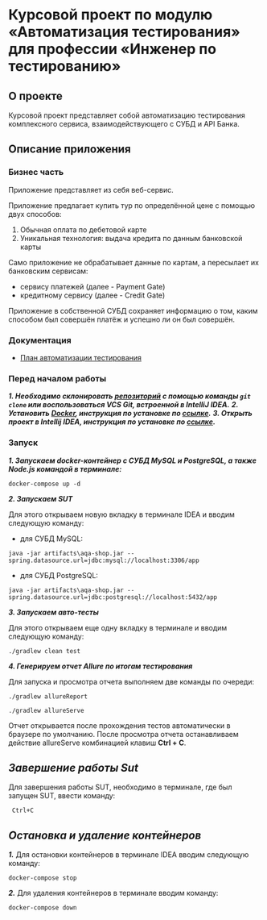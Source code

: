 # Курсовой проект по модулю «Автоматизация тестирования» для профессии «Инженер по тестированию»
## О проекте

Курсовой проект представляет собой автоматизацию тестирования комплексного сервиса, взаимодействующего с СУБД и API Банка.

## Описание приложения

### Бизнес часть

Приложение представляет из себя веб-сервис.

Приложение предлагает купить тур по определённой цене с помощью двух способов:
1. Обычная оплата по дебетовой карте
2. Уникальная технология: выдача кредита по данным банковской карты

Само приложение не обрабатывает данные по картам, а пересылает их банковским сервисам:
* сервису платежей (далее - Payment Gate)
* кредитному сервису (далее - Credit Gate)

Приложение в собственной СУБД сохраняет информацию о том, каким способом был совершён платёж и успешно ли он был совершён.

### Документация

- [План автоматизации тестирования](https://github.com/SergeiVlasov1/AQA_Course_Project/tree/master/docs/TestPlan.md)

### Перед началом работы

***1. Необходимо склонировать [репозиторий](https://github.com/SergeiVlasov1/AQA_Course_Project) с помощью команды `git clone` или воспользоваться VCS Git, встроенной в IntelliJ IDEA.***
***2. Установить [Docker](https://www.docker.com/), инструкция по установке по [ссылке](https://github.com/netology-code/aqa-homeworks/blob/master/docker/installation.md).***
***3. Открыть проект в Intellij IDEA, инструкция по установке по [ссылке](https://github.com/netology-code/javaqa-homeworks/blob/master/intro/idea.md).***

### Запуск

***1. Запускаем docker-контейнер с СУБД MySQL и PostgreSQL, а также Node.js командой в терминале:***
```
docker-compose up -d
```
***2. Запускаем SUT***

Для этого открываем новую вкладку в терминале IDEA и вводим следующую команду:

- для СУБД MySQL:

```
java -jar artifacts\aqa-shop.jar --spring.datasource.url=jdbc:mysql://localhost:3306/app
```
- для СУБД PostgreSQL:
```
java -jar artifacts\aqa-shop.jar --spring.datasource.url=jdbc:postgresql://localhost:5432/app
```

***3. Запускаем авто-тесты***

Для этого открываем еще одну вкладку в терминале и вводим следующую команду:

```
./gradlew clean test
```

***4. Генерируем отчет Allure по итогам тестирования***

Для запуска и просмотра отчета выполняем две команды по очереди:
```
./gradlew allureReport
```
```
./gradlew allureServe
```
Отчет открывается после прохождения тестов автоматически в браузере по умолчанию.
После просмотра отчета останавливаем действие allureServe комбинацией клавиш **Ctrl + C**.
## ***Завершение работы Sut***
Для завершения работы SUT, необходимо в терминале, где был запущен SUT, ввести команду:
```
 Ctrl+C
```
## ***Остановка и удаление контейнеров***
***1.*** Для остановки контейнеров в терминале IDEA вводим следующую команду:
```
docker-compose stop
``` 
***2.*** Для удаления контейнеров в терминале вводим команду:
```
docker-compose down
``` 